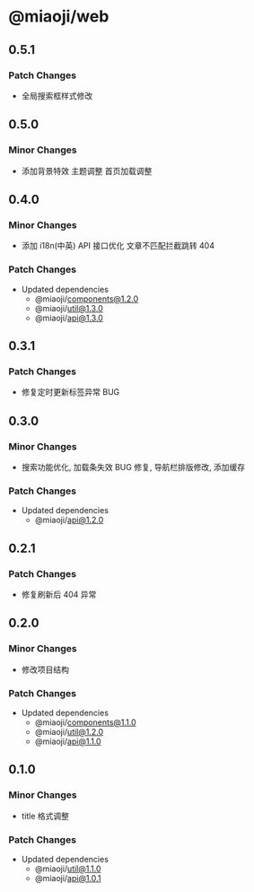 # @miaoji/web

## 0.5.1

### Patch Changes

- 全局搜索框样式修改

## 0.5.0

### Minor Changes

- 添加背景特效 主题调整 首页加载调整

## 0.4.0

### Minor Changes

- 添加 i18n(中英) API 接口优化 文章不匹配拦截跳转 404

### Patch Changes

- Updated dependencies
  - @miaoji/components@1.2.0
  - @miaoji/util@1.3.0
  - @miaoji/api@1.3.0

## 0.3.1

### Patch Changes

- 修复定时更新标签异常 BUG

## 0.3.0

### Minor Changes

- 搜索功能优化, 加载条失效 BUG 修复, 导航栏排版修改, 添加缓存

### Patch Changes

- Updated dependencies
  - @miaoji/api@1.2.0

## 0.2.1

### Patch Changes

- 修复刷新后 404 异常

## 0.2.0

### Minor Changes

- 修改项目结构

### Patch Changes

- Updated dependencies
  - @miaoji/components@1.1.0
  - @miaoji/util@1.2.0
  - @miaoji/api@1.1.0

## 0.1.0

### Minor Changes

- title 格式调整

### Patch Changes

- Updated dependencies
  - @miaoji/util@1.1.0
  - @miaoji/api@1.0.1

